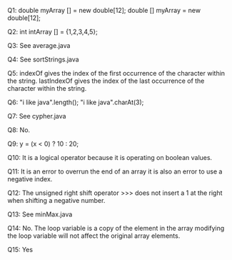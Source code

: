 

Q1: double myArray [] = new double[12];
    double [] myArray = new double[12];
   
Q2: int intArray [] = {1,2,3,4,5};

Q3: See average.java

Q4: See sortStrings.java

Q5: indexOf gives the index of the first occurrence of the character within the string.
    lastIndexOf gives the index of the last occurrence of the character within the string.

Q6: "i like java".length();
    "i like java".charAt(3);
    
Q7: See cypher.java
   
Q8: No.   
   
Q9: y = (x < 0) ? 10 : 20;   
   
Q10: It is a logical operator because it is operating on boolean values.   
   
Q11: It is an error to overrun the end of an array it is also an error to use a negative index.  
   
Q12: The unsigned right shift operator >>> does not insert a 1 at the right when shifting a negative number. 
   
Q13: See minMax.java
   
Q14: No. The loop variable is a copy of the element in the array modifying the loop variable will not affect the original array elements.

Q15: Yes